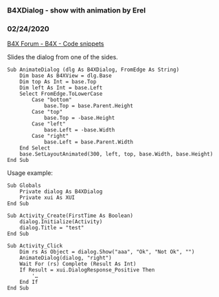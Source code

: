 ###  B4XDialog - show with animation by Erel
### 02/24/2020
[B4X Forum - B4X - Code snippets](https://www.b4x.com/android/forum/threads/114292/)

Slides the dialog from one of the sides.  
  

```B4X
Sub AnimateDialog (dlg As B4XDialog, FromEdge As String)  
    Dim base As B4XView = dlg.Base  
    Dim top As Int = base.Top  
    Dim left As Int = base.Left  
    Select FromEdge.ToLowerCase  
        Case "bottom"  
            base.Top = base.Parent.Height  
        Case "top"  
            base.Top = -base.Height  
        Case "left"  
            base.Left = -base.Width  
        Case "right"  
            base.Left = base.Parent.Width  
    End Select  
    base.SetLayoutAnimated(300, left, top, base.Width, base.Height)  
End Sub
```

  
  
Usage example:  

```B4X
Sub Globals  
    Private dialog As B4XDialog  
    Private xui As XUI  
End Sub  
  
Sub Activity_Create(FirstTime As Boolean)  
    dialog.Initialize(Activity)  
    dialog.Title = "test"  
End Sub  
  
Sub Activity_Click  
    Dim rs As Object = dialog.Show("aaa", "Ok", "Not Ok", "")  
    AnimateDialog(dialog, "right")  
    Wait For (rs) Complete (Result As Int)  
    If Result = xui.DialogResponse_Positive Then  
        '…  
    End If  
End Sub
```
